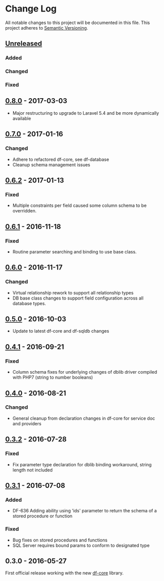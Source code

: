 # Change Log
All notable changes to this project will be documented in this file.
This project adheres to [Semantic Versioning](http://semver.org/).

## [Unreleased]
### Added
### Changed
### Fixed

## [0.8.0] - 2017-03-03
- Major restructuring to upgrade to Laravel 5.4 and be more dynamically available

## [0.7.0] - 2017-01-16
### Changed
- Adhere to refactored df-core, see df-database
- Cleanup schema management issues

## [0.6.2] - 2017-01-13
### Fixed
- Multiple constraints per field caused some column schema to be overridden.

## [0.6.1] - 2016-11-18
### Fixed
- Routine parameter searching and binding to use base class.

## [0.6.0] - 2016-11-17
### Changed
- Virtual relationship rework to support all relationship types
- DB base class changes to support field configuration across all database types.

## [0.5.0] - 2016-10-03
- Update to latest df-core and df-sqldb changes

## [0.4.1] - 2016-09-21
### Fixed
- Column schema fixes for underlying changes of dblib driver compiled with PHP7 (string to number booleans)

## [0.4.0] - 2016-08-21
### Changed
- General cleanup from declaration changes in df-core for service doc and providers

## [0.3.2] - 2016-07-28
### Fixed
- Fix parameter type declaration for dblib binding workaround, string length not included

## [0.3.1] - 2016-07-08
### Added
- DF-636 Adding ability using 'ids' parameter to return the schema of a stored procedure or function

### Fixed
- Bug fixes on stored procedures and functions
- SQL Server requires bound params to conform to designated type

## 0.3.0 - 2016-05-27
First official release working with the new [df-core](https://github.com/dreamfactorysoftware/df-core) library.

[Unreleased]: https://github.com/dreamfactorysoftware/df-sqlsrv/compare/0.8.0...HEAD
[0.8.0]: https://github.com/dreamfactorysoftware/df-sqlsrv/compare/0.7.0...0.8.0
[0.7.0]: https://github.com/dreamfactorysoftware/df-sqlsrv/compare/0.6.2...0.7.0
[0.6.2]: https://github.com/dreamfactorysoftware/df-sqlsrv/compare/0.6.1...0.6.2
[0.6.1]: https://github.com/dreamfactorysoftware/df-sqlsrv/compare/0.6.0...0.6.1
[0.6.0]: https://github.com/dreamfactorysoftware/df-sqlsrv/compare/0.5.0...0.6.0
[0.5.0]: https://github.com/dreamfactorysoftware/df-sqlsrv/compare/0.4.1...0.5.0
[0.4.1]: https://github.com/dreamfactorysoftware/df-sqlsrv/compare/0.4.0...0.4.1
[0.4.0]: https://github.com/dreamfactorysoftware/df-sqlsrv/compare/0.3.2...0.4.0
[0.3.2]: https://github.com/dreamfactorysoftware/df-sqlsrv/compare/0.3.1...0.3.2
[0.3.1]: https://github.com/dreamfactorysoftware/df-sqlsrv/compare/0.3.0...0.3.1
